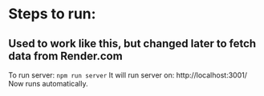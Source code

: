 # Steps to run:

## Used to work like this, but changed later to fetch data from Render.com

To run server:
`npm run server`
It will run server on: http://localhost:3001/
Now runs automatically.
